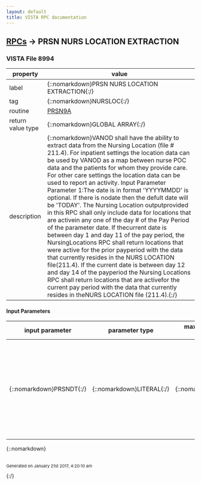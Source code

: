 ```yaml
---
layout: default
title: VISTA RPC documentation
---
```




## [RPCs](TableOfContent.md) &#8594; PRSN NURS LOCATION EXTRACTION 



### VISTA File 8994 


 property | value 
--- | --- 
 label | {::nomarkdown}PRSN NURS LOCATION EXTRACTION{:/}
 tag | {::nomarkdown}NURSLOC{:/}
 routine | [PRSN9A](http://code.osehra.org/dox/Routine_PRSN9A_source.html)
 return value type | {::nomarkdown}GLOBAL ARRAY{:/}
 description | {::nomarkdown}VANOD shall have the ability to extract data from the Nursing Location (file # 211.4). For inpatient settings the location data can be used by VANOD as a map between nurse POC data and the patients for whom they provide care.  For other care settings the location data can be used to report an activity. Input Parameter Parameter 1:The date is in format 'YYYYMMDD' is optional. If there is nodate then the defult date will be 'TODAY'. The Nursing Location outputprovided in this RPC shall only include data for locations that are activein any one of the day # of the Pay Period of the parameter date. If thecurrent date is between day 1 and day 11 of the pay period, the NursingLocations RPC shall return locations that were active for the prior payperiod with the data that currently resides in the NURS LOCATION file(211.4).  If the current date is between day 12 and day 14 of the payperiod the Nursing Locations RPC shall return locations that are activefor the current pay period with the data that currently resides in theNURS LOCATION file (211.4).{:/}

#### Input Parameters

| input parameter | parameter type | maximum data length | required | description | 
| --- | --- | --- | --- | --- | 
| {::nomarkdown}PRSNDT{:/} | {::nomarkdown}LITERAL{:/} | {::nomarkdown}15{:/} | {::nomarkdown}true{:/} | {::nomarkdown}The PRSNDT is, in date format 'YYYYMMDD', for extracting all NURSLOCATIONS and their assocated Wards in File #211.4 that is active in anyone of the Day# (1-14) of the Pay Period of the PRSNDT.{:/} | 

{::nomarkdown} <br/><br/><p style="font-size: 11px">Generated on January 21st 2017, 4:20:10 am</p>{:/}